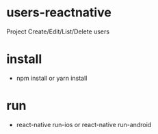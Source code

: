 # users-reactnative
Project Create/Edit/List/Delete users

# install
 - npm install or yarn install

# run 
 - react-native run-ios or react-native run-android
